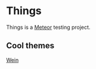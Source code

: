 Things
=

Things is a [Meteor](http://github.com/meteor/meteor) testing project.

Cool themes
-
[Wein](http://www.colourlovers.com/palette/2111641/wien)
